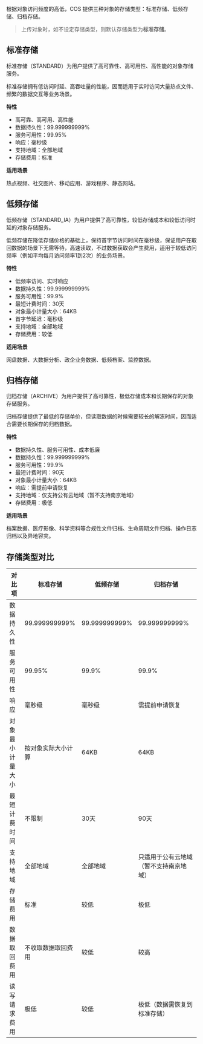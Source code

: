 根据对象访问频度的高低，COS 提供三种对象的存储类型：标准存储、低频存储、归档存储。

>上传对象时，如不设定存储类型，则默认存储类型为**标准存储**。


## 标准存储

标准存储（STANDARD）为用户提供了高可靠性、高可用性、高性能的对象存储服务。

标准存储拥有低访问时延、高吞吐量的性能，因而适用于实时访问大量热点文件、频繁的数据交互等业务场景。

**特性**

- 高可靠、高可用、高性能
- 数据持久性：99.999999999%
- 服务可用性：99.95%
- 响应：毫秒级
- 支持地域：全部地域
- 存储费用：标准

**适用场景**

热点视频、社交图片、移动应用、游戏程序、静态网站。

## 低频存储

低频存储（STANDARD_IA）为用户提供了高可靠性，较低存储成本和较低访问时延的对象存储服务。

低频存储在降低存储价格的基础上，保持首字节访问时间在毫秒级，保证用户在取回数据的场景下无需等待，高速读取，不过数据获取会产生费用，适用于较低访问频率（例如平均每月访问频率1到2次）的业务场景。

**特性**

- 低频率访问、实时响应
- 数据持久性：99.999999999%
- 服务可用性：99.9%
- 最短计费时间：30天
- 对象最小计量大小：64KB
- 首字节延迟：毫秒级
- 支持地域：全部地域
- 存储费用：较低

**适用场景**

网盘数据、大数据分析、政企业务数据、低频档案、监控数据。

## 归档存储

归档存储（ARCHIVE）为用户提供了高可靠性，极低存储成本和长期保存的对象存储服务。

归档存储提供了最低的存储单价，但读取数据的时候需要较长的解冻时间，因而适合需要长期保存的归档数据。

**特性**

- 数据持久性、服务可用性、成本低廉
- 数据持久性：99.999999999%
- 服务可用性：99.9%
- 最短计费时间：90天
- 对象最小计量大小：64KB
- 响应：需提前申请恢复
- 支持地域：仅支持公有云地域（暂不支持南京地域）
- 存储费用：极低

**适用场景**

档案数据、医疗影像、科学资料等合规性文件归档、生命周期文件归档、操作日志归档以及异地容灾。

## 存储类型对比

| 对比项           | 标准存储           | 低频存储      | 归档存储                     |
| ---------------- | ------------------ | ------------- | ---------------------------- |
| 数据持久性       | 99.999999999%      | 99.999999999% | 99.999999999%                |
| 服务可用性       | 99.95%             | 99.9%         | 99.9%                        |
| 响应             | 毫秒级             | 毫秒级        | 需提前申请恢复               |
| 对象最小计量大小 | 按对象实际大小计算 | 64KB          | 64KB                         |
| 最短计费时间     | 不限制             | 30天          | 90天                         |
| 支持地域         |  全部地域           | 全部地域      | 只适用于公有云地域（暂不支持南京地域）           |
| 存储费用         |  标准               | 较低          | 极低                         |
| 数据取回费用     | 不收取数据取回费用 | 较低          | 较高                         |
| 读写请求费用     |  极低               | 较低          | 极低（数据需恢复到标准存储） |




